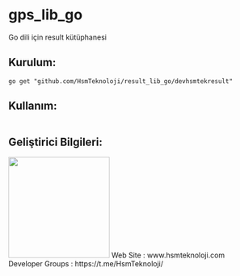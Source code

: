 # gps_lib_go

Go dili için result kütüphanesi

## Kurulum:

```shell
go get "github.com/HsmTeknoloji/result_lib_go/devhsmtekresult"
```

## Kullanım:

```go

```

## Geliştirici Bilgileri:
<img src="https://github.com/HsmTeknoloji/companyfiles/blob/master/hsmtek-logo.png?raw=true" width="200"/>
Web Site        : www.hsmteknoloji.com <br />
Developer Groups : https://t.me/HsmTeknoloji/ <br />
